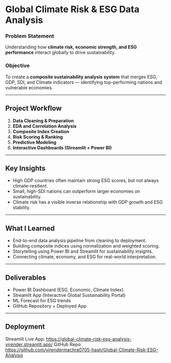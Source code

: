 # Global Climate Risk & ESG Data Analysis

### Problem Statement

Understanding how **climate risk, economic strength, and ESG performance** interact globally to drive sustainability.

### Objective

To create a **composite sustainability analysis system** that merges ESG, GDP, SDI, and Climate indicators — identifying top-performing nations and vulnerable economies.

---

## Project Workflow

1. **Data Cleaning & Preparation**
2. **EDA and Correlation Analysis**
3. **Composite Index Creation**
4. **Risk Scoring & Ranking**
5. **Predictive Modeling**
6. **Interactive Dashboards (Streamlit + Power BI)**

---

## Key Insights

- High GDP countries often maintain strong ESG scores, but not always climate-resilient.
- Small, high-SDI nations can outperform larger economies on sustainability.
- Climate risk has a visible inverse relationship with GDP growth and ESG stability.

---

## What I Learned

- End-to-end data analysis pipeline from cleaning to deployment.
- Building composite indices using normalization and weighted scoring.
- Storytelling using Power BI and Streamlit for sustainability insights.
- Connecting climate, economy, and ESG for real-world interpretation.

---

## Deliverables

- Power BI Dashboard (ESG, Economic, Climate Index)
- Streamlit App (Interactive Global Sustainability Portal)
- ML Forecast for ESG trends
- GitHub Repository + Deployed App

---

## Deployment

Streamlit Live App: https://global-climate-risk-esg-analysis-virender.streamlit.app/
GitHub Repo: https://github.com/virendermachra0705-hash/Global-Climate-Risk-ESG-Analysis
